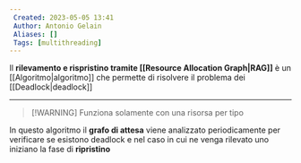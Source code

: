 ```yaml
---
 Created: 2023-05-05 13:41
 Author: Antonio Gelain
 Aliases: []
 Tags: [multithreading]
---
```


Il **rilevamento e rispristino tramite [[Resource Allocation Graph|RAG]]** è un [[Algoritmo|algoritmo]] che permette di risolvere il problema dei [[Deadlock|deadlock]]

---

>[!WARNING] Funziona solamente con una risorsa per tipo

In questo algoritmo il **grafo di attesa** viene analizzato periodicamente per verificare se esistono deadlock e nel caso in cui ne venga rilevato uno iniziano la fase di **ripristino**